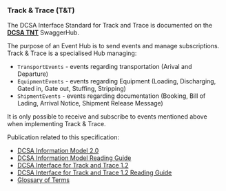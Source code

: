 ### Track & Trace (T&T)

The DCSA Interface Standard for Track and Trace is documented on the [**DCSA TNT**](https://app.swaggerhub.com/apis/dcsaorg/DCSA_TNT) SwaggerHub.

The purpose of an Event Hub is to send events and manage subscriptions. Track & Trace is a specialised Hub managing:
- `TransportEvents` - events regarding transportation (Arival and Departure)
- `EquipmentEvents` - events regarding Equipment (Loading, Discharging, Gated in, Gate out, Stuffing, Stripping)
- `ShipmentEvents` - events regarding documentation (Booking, Bill of Lading, Arrival Notice, Shipment Release Message)

It is only possible to receive and subscribe to events mentioned above when implementing Track & Trace.

Publication related to this specification:
-	[DCSA Information Model 2.0](https://dcsa.org/wp-content/uploads/2020/07/DCSA-Information-model-2.0-vF.pdf)
-	[DCSA Information Model Reading Guide]( https://dcsa.org/wp-content/uploads/2020/07/DCSA-Information-Model-2.0-Reading-Guide-vF.pdf)
-	[DCSA Interface for Track and Trace 1.2]( https://dcsa.org/wp-content/uploads/2020/05/DCSA-Interface-Standard-for-Track-and-Trace-1.2.pdf)
-	[DCSA Interface for Track and Trace 1.2 Reading Guide]( https://dcsa.org/wp-content/uploads/2020/05/DCSA-Interface-Standard-for-Track-and-Trace-Reading-Guide-1.2.pdf)
-	[Glossary of Terms](https://knowledge.dcsa.org/s/glossary)
